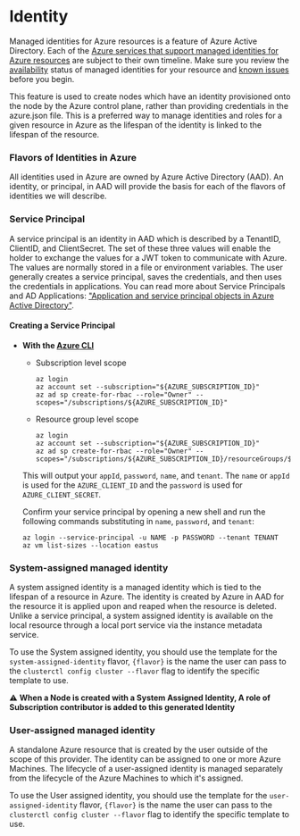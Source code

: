 # Identity

Managed identities for Azure resources is a feature of Azure Active Directory. Each of the [Azure services that support managed identities for Azure resources](https://docs.microsoft.com/en-us/azure/active-directory/managed-identities-azure-resources/services-support-msi) are subject to their own timeline. Make sure you review the [availability](https://docs.microsoft.com/en-us/azure/active-directory/managed-identities-azure-resources/services-support-msi) status of managed identities for your resource and [known issues](https://docs.microsoft.com/en-us/azure/active-directory/managed-identities-azure-resources/known-issues) before you begin. 

This feature is used to create nodes which have an identity provisioned onto the node by the Azure control plane, rather than providing credentials in the azure.json file. This is a preferred way to manage identities and roles for a given resource in Azure as the lifespan of the identity is linked to the lifespan of the resource.

### Flavors of Identities in Azure
All identities used in Azure are owned by Azure Active Directory (AAD). An identity, or principal, in AAD will provide the basis for each of the flavors of identities we will describe.

### Service Principal
A service principal is an identity in AAD which is described by a TenantID, ClientID, and ClientSecret. The set of these three values will enable the holder to exchange the values for a JWT token to communicate with Azure. The values are normally stored in a file or environment variables. The user generally creates a service principal, saves the credentials, and then uses the credentials in applications. You can read more about
Service Principals and AD Applications: ["Application and service principal objects in Azure Active Directory"](https://azure.microsoft.com/en-us/documentation/articles/active-directory-application-objects/).

#### Creating a Service Principal

* **With the [Azure CLI](https://github.com/Azure/azure-cli)**

  * Subscription level scope
     ```shell
     az login
     az account set --subscription="${AZURE_SUBSCRIPTION_ID}"
     az ad sp create-for-rbac --role="Owner" --scopes="/subscriptions/${AZURE_SUBSCRIPTION_ID}"
     ```
  * Resource group level scope
     ```shell
     az login
     az account set --subscription="${AZURE_SUBSCRIPTION_ID}"
     az ad sp create-for-rbac --role="Owner" --scopes="/subscriptions/${AZURE_SUBSCRIPTION_ID}/resourceGroups/${AZURE_RESOURCE_GROUP}"
     ```

   This will output your `appId`, `password`, `name`, and `tenant`.  The `name` or `appId` is used for the `AZURE_CLIENT_ID` and the `password` is used for `AZURE_CLIENT_SECRET`.

   Confirm your service principal by opening a new shell and run the following commands substituting in `name`, `password`, and `tenant`:

   ```shell
   az login --service-principal -u NAME -p PASSWORD --tenant TENANT
   az vm list-sizes --location eastus
   ```


### System-assigned managed identity
A system assigned identity is a managed identity which is tied to the lifespan of a resource in Azure. The identity is created by Azure in AAD for the resource it is applied upon and reaped when the resource is deleted. Unlike a service principal, a system assigned identity is available on the local resource through a local port service via the instance metadata service.

To use the System assigned identity, you should use the template for the `system-assigned-identity` flavor, `{flavor}` is the name the user can pass to the `clusterctl config cluster --flavor` flag to identify the specific template to use.

⚠️  **When a Node is created with a System Assigned Identity, A role of Subscription contributor is added to this generated Identity** 

### User-assigned managed identity

A standalone Azure resource that is created by the user outside of the scope of this provider. The identity can be assigned to one or more Azure Machines. The lifecycle of a user-assigned identity is managed separately from the lifecycle of the Azure Machines to which it's assigned.

To use the User assigned identity, you should use the template for the `user-assigned-identity` flavor, `{flavor}` is the name the user can pass to the `clusterctl config cluster --flavor` flag to identify the specific template to use.
